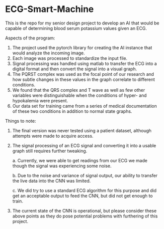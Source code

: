 # ECG-Smart-Machine
This is the repo for my senior design project to develop an AI that would be capable of determining blood serum potassium values given an ECG.

Aspects of the program:
  1. The project used the pytorch library for creating the AI instance that would analyze the incoming image.
  2. Each image was processed to standardize the input file.
  3. Signal processing was handled using matlab to transfer the ECG into a digital format and then convert the signal into a visual graph.
  4. The PQRST complex was used as the focal point of our research and how subtle changes in these values in the graph correlate to different conditions.
  5. We found that the QRS complex and T wave as well as few other variables were distinguishable when the conditions of hyper- and hypokalemia were present.
  6. Our data set for training came from a series of medical documentation of these two conditions in addition to normal state graphs.
  
Things to note:
  1. The final version was never tested using a patient dataset, although attempts were made to acquire access.
  2. The signal processing of an ECG signal and converting it into a usable graph still requires further tweaking.
 
     a.  Currently, we were able to get readings from our ECG we made though the signal was experiencing some noise.
     
     b.  Due to the noise and variance of signal output, our ability to transfer the live data into the CNN was limited.
     
     c.  We did try to use a standard ECG algorithm for this purpose and did get an acceptable output to feed the CNN, but did not get enough    to train.
  3. The current state of the CNN is operational, but please consider these above points as they do pose potential problems with furthering of this project.

